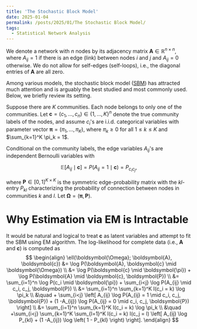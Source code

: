 ```yaml
---
title: 'The Stochastic Block Model'
date: 2025-01-04
permalink: /posts/2025/01/The Stochastic Block Model/
tags:
  - Statistical Network Analysis
---
```


We denote a network with $n$ nodes by its adjacency matrix $\boldsymbol{A} \in \mathbb{R}^{n \times n}$, where $A_{ij} = 1$ if there is an edge (link) between nodes $i$ and $j$ and $A_{ij} = 0$ otherwise. We do not allow for self-edges (self-loops), i.e., the diagonal entries of $\boldsymbol{A}$ are all zero.

Among various models, the stochastic block model (<a href="https://www.sciencedirect.com/science/article/pii/0378873383900217" target="_blank">SBM</a>) has attracted much attention and is arguably the best studied and most commonly used. Below, we briefly review its setting.

Suppose there are $K$ communities. Each node belongs to only one of the communities. Let $\boldsymbol{c} = (c_1, \ldots, c_n) \in \left\{ 1, \ldots, K \right\}^n$ denote the true community labels of the nodes, and assume $c_i$'s are i.i.d. categorical variables with parameter vector $\boldsymbol{\pi} = (\pi_1, \ldots, \pi_K)$, where $\pi_k \geq 0$ for all $1 \leq k \leq K$ and $\sum_{k=1}^K \pi_k = 1$. 

Conditional on the community labels, the edge variables $A_{ij}$'s are independent Bernoulli variables with 

$$
\mathbb{E} \left[ A_{ij} \mid \boldsymbol{c} \right] = P(A_{ij} = 1 \mid \boldsymbol{c}) = P_{c_i c_j},
$$

where $\boldsymbol{P} \in [0, 1]^{K \times K}$ is the symmetric edge-probability matrix with the $kl$-entry $P_{kl}$ characterizing the probability of connection between nodes in communities $k$ and $l$. Let $\boldsymbol{\Omega} = (\boldsymbol{\pi}, \boldsymbol{P})$.

Why Estimation via EM is Intractable
======
It would be natural and logical to treat $\boldsymbol{c}$ as latent variables and attempt to fit the SBM using EM algorithm. The log-likelihood for complete data (i.e., $\boldsymbol{A}$ and $\boldsymbol{c}$) is computed as
$$
\begin{align}
    \ell(\boldsymbol{\Omega}; \boldsymbol{A}, \boldsymbol{c}) &= \log P(\boldsymbol{A}, \boldsymbol{c} \mid \boldsymbol{\Omega}) \\
    &= \log P(\boldsymbol{c} \mid \boldsymbol{\pi}) + \log P(\boldsymbol{A} \mid \boldsymbol{c}, \boldsymbol{P}) \\
    &= \sum_{i=1}^n \log P(c_i \mid \boldsymbol{\pi}) + \sum_{i<j} \log P(A_{ij} \mid c_i, c_j, \boldsymbol{P}) \\
    &= \sum_{i=1}^n \sum_{k=1}^K I(c_i = k) \log \pi_k \\
    &\quad + \sum_{i<j} \left[ A_{ij} \log P(A_{ij} = 1 \mid c_i, c_j, \boldsymbol{P}) + (1 -A_{ij}) \log P(A_{ij} = 0 \mid c_i, c_j, \boldsymbol{P}) \right] \\
    &= \sum_{i=1}^n \sum_{k=1}^K I(c_i = k) \log \pi_k \\
    &\quad +\sum_{i<j} \sum_{k=1}^K \sum_{l=1}^K I(c_i = k) I(c_j = l) \left[ A_{ij} \log P_{kl} + (1 -A_{ij}) \log \left( 1 - P_{kl} \right) \right].
\end{align}
$$
